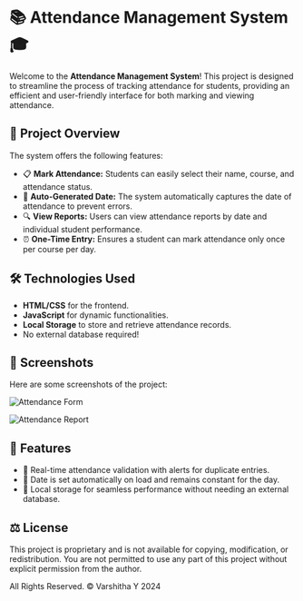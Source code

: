 # 📚 Attendance Management System 🎓

Welcome to the **Attendance Management System**! This project is designed to streamline the process of tracking attendance for students, providing an efficient and user-friendly interface for both marking and viewing attendance.

## 🚀 Project Overview

The system offers the following features:

- 📋 **Mark Attendance:** Students can easily select their name, course, and attendance status.
- 📅 **Auto-Generated Date:** The system automatically captures the date of attendance to prevent errors.
- 🔍 **View Reports:** Users can view attendance reports by date and individual student performance.
- ⏰ **One-Time Entry:** Ensures a student can mark attendance only once per course per day.

## 🛠️ Technologies Used

- **HTML/CSS** for the frontend.
- **JavaScript** for dynamic functionalities.
- **Local Storage** to store and retrieve attendance records.
- No external database required!

## 🎨 Screenshots

Here are some screenshots of the project:

![Attendance Form](./images/attendance_form.png)

![Attendance Report](./images/attendance_report.png)

## 🌟 Features

- 🚦 Real-time attendance validation with alerts for duplicate entries.
- 📅 Date is set automatically on load and remains constant for the day.
- 💾 Local storage for seamless performance without needing an external database.

## ⚖️ License

This project is proprietary and is not available for copying, modification, or redistribution. You are not permitted to use any part of this project without explicit permission from the author.

All Rights Reserved. © Varshitha Y 2024



